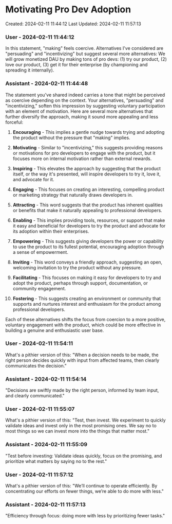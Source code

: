 # Motivating Pro Dev Adoption

Created: 2024-02-11 11:44:12
Last Updated: 2024-02-11 11:57:13

### User - 2024-02-11 11:44:12

In this statement, "making" feels coercive. Alternatives I've considered are "persuading" and "incentivizing" but suggest several more alternatives: We will grow monetized DAU by making tons of pro devs: (1) try our product, (2) love our product, (3) get it for their enterprise (by championing and spreading it internally).


### Assistant - 2024-02-11 11:44:48

The statement you've shared indeed carries a tone that might be perceived as coercive depending on the context. Your alternatives, "persuading" and "incentivizing," soften this impression by suggesting voluntary participation with an element of motivation. Here are several more alternatives that further diversify the approach, making it sound more appealing and less forceful:

1. **Encouraging** - This implies a gentle nudge towards trying and adopting the product without the pressure that "making" implies.

2. **Motivating** - Similar to "incentivizing," this suggests providing reasons or motivations for pro developers to engage with the product, but it focuses more on internal motivation rather than external rewards.

3. **Inspiring** - This elevates the approach by suggesting that the product itself, or the way it's presented, will inspire developers to try it, love it, and advocate for it.

4. **Engaging** - This focuses on creating an interesting, compelling product or marketing strategy that naturally draws developers in.

5. **Attracting** - This word suggests that the product has inherent qualities or benefits that make it naturally appealing to professional developers.

6. **Enabling** - This implies providing tools, resources, or support that make it easy and beneficial for developers to try the product and advocate for its adoption within their enterprises.

7. **Empowering** - This suggests giving developers the power or capability to use the product to its fullest potential, encouraging adoption through a sense of empowerment.

8. **Inviting** - This word conveys a friendly approach, suggesting an open, welcoming invitation to try the product without any pressure.

9. **Facilitating** - This focuses on making it easy for developers to try and adopt the product, perhaps through support, documentation, or community engagement.

10. **Fostering** - This suggests creating an environment or community that supports and nurtures interest and enthusiasm for the product among professional developers.

Each of these alternatives shifts the focus from coercion to a more positive, voluntary engagement with the product, which could be more effective in building a genuine and enthusiastic user base.

### User - 2024-02-11 11:54:11

What's a pithier version of this: "When a decision needs to be made, the right person decides quickly with input from affected teams, then clearly communicates the decision."

### Assistant - 2024-02-11 11:54:14

"Decisions are swiftly made by the right person, informed by team input, and clearly communicated."

### User - 2024-02-11 11:55:07

What's a pithier version of this: "Test, then invest. We experiment to quickly validate ideas and invest only in the most promising ones. We say no to most things so we can invest more into the things that matter most."

### Assistant - 2024-02-11 11:55:09

"Test before investing: Validate ideas quickly, focus on the promising, and prioritize what matters by saying no to the rest."

### User - 2024-02-11 11:57:12

What's a pithier version of this: "We’ll continue to operate efficiently. By concentrating our efforts on fewer things, we’re able to do more with less."

### Assistant - 2024-02-11 11:57:13

"Efficiency through focus: doing more with less by prioritizing fewer tasks."

